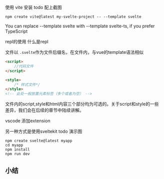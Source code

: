使用 vite 安装
todo 配上截图

```shell
npm create vite@latest my-svelte-project -- --template svelte
```

You can replace --template svelte with --template svelte-ts, if you prefer TypeScript

repl的使用
什么是repl

文件以 `.svelte`作为文件后缀名，在文件内，与vue的template语法相似

```html
<script>
    //代码文件
</script>

<style>
    /* 样式文件*/
</style>
<!-- 此处一般放置元素标签（多个或者为空） -->
```

文件内的script,style和html内容三个部分均为可选的。关于script和style的一些差异，我们会在后续的章节中陆续讲解。

vscode 添加extension

另一种方式是使用sveltekit
todo 演示图
```shell
npm create svelte@latest myapp
cd myapp
npm install
npm run dev
```

## 小结